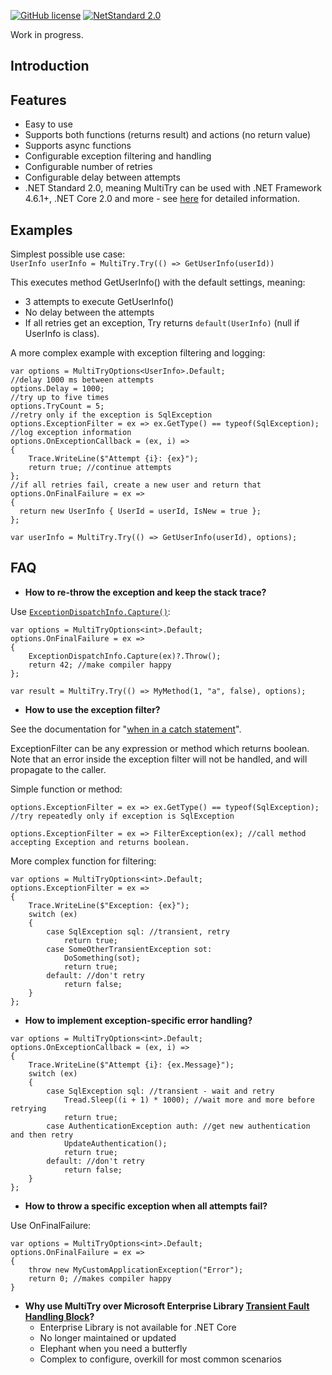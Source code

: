 [![GitHub license](https://img.shields.io/badge/licence-MPL%202.0-brightgreen.svg)](https://github.com/SanderSade/UrlShortener/blob/master/LICENSE)
[![NetStandard 2.0](https://img.shields.io/badge/-.NET%20Standard%202.0-green.svg)](https://github.com/dotnet/standard/blob/master/docs/versions/netstandard2.0.md)

Work in progress.

## Introduction


## Features
* Easy to use
* Supports both functions (returns result) and actions (no return value)
* Supports async functions
* Configurable exception filtering and handling
* Configurable number of retries
* Configurable delay between attempts
* .NET Standard 2.0, meaning MultiTry can be used with .NET Framework 4.6.1+, .NET Core 2.0 and more - see [here](https://github.com/dotnet/standard/blob/master/docs/versions.md) for detailed information.


## Examples
Simplest possible use case:  
`UserInfo userInfo = MultiTry.Try(() => GetUserInfo(userId))`

This executes method GetUserInfo() with the default settings, meaning:
* 3 attempts to execute GetUserInfo()
* No delay between the attempts
* If all retries get an exception, Try returns `default(UserInfo)` (null if UserInfo is class).

A more complex example with exception filtering and logging:
```
var options = MultiTryOptions<UserInfo>.Default;
//delay 1000 ms between attempts
options.Delay = 1000;
//try up to five times
options.TryCount = 5;
//retry only if the exception is SqlException
options.ExceptionFilter = ex => ex.GetType() == typeof(SqlException);
//log exception information
options.OnExceptionCallback = (ex, i) =>
{
	Trace.WriteLine($"Attempt {i}: {ex}");
	return true; //continue attempts	
};
//if all retries fail, create a new user and return that
options.OnFinalFailure = ex =>
{
  return new UserInfo { UserId = userId, IsNew = true }; 
};

var userInfo = MultiTry.Try(() => GetUserInfo(userId), options);
```

## FAQ

* **How to re-throw the exception and keep the stack trace?**

Use [`ExceptionDispatchInfo.Capture()`](https://docs.microsoft.com/en-us/dotnet/api/system.runtime.exceptionservices.exceptiondispatchinfo.capture?f1url=https%3A%2F%2Fmsdn.microsoft.com%2Fquery%2Fdev15.query%3FappId%3DDev15IDEF1%26l%3DEN-US%26k%3Dk(System.Runtime.ExceptionServices.ExceptionDispatchInfo.Capture);k(TargetFrameworkMoniker-.NETFramework,Version%3Dv4.7.1);k(DevLang-csharp)%26rd%3Dtrue&view=netframework-4.7.2):
```
var options = MultiTryOptions<int>.Default;
options.OnFinalFailure = ex =>
{
	ExceptionDispatchInfo.Capture(ex)?.Throw();
	return 42; //make compiler happy
};

var result = MultiTry.Try(() => MyMethod(1, "a", false), options);

```
* **How to use the exception filter?**

See the documentation for "[when in a catch statement](https://docs.microsoft.com/en-us/dotnet/csharp/language-reference/keywords/when#when-in-a-catch-statement)".

ExceptionFilter can be any expression or method which returns boolean. Note that an error inside the exception filter will not be handled, and will propagate to the caller.

Simple function or method:
```
options.ExceptionFilter = ex => ex.GetType() == typeof(SqlException); //try repeatedly only if exception is SqlException

options.ExceptionFilter = ex => FilterException(ex); //call method accepting Exception and returns boolean.
```

More complex function for filtering:
```
var options = MultiTryOptions<int>.Default;
options.ExceptionFilter = ex =>
{
	Trace.WriteLine($"Exception: {ex}");
	switch (ex)
	{
		case SqlException sql: //transient, retry
			return true;
		case SomeOtherTransientException sot:
			DoSomething(sot);
			return true;	
		default: //don't retry
			return false;
	}
};
```
* **How to implement exception-specific error handling?**


```
var options = MultiTryOptions<int>.Default;
options.OnExceptionCallback = (ex, i) =>
{
	Trace.WriteLine($"Attempt {i}: {ex.Message}");
	switch (ex)
	{
		case SqlException sql: //transient - wait and retry
			Tread.Sleep((i + 1) * 1000); //wait more and more before retrying
			return true;
		case AuthenticationException auth: //get new authentication and then retry
			UpdateAuthentication();
			return true;
		default: //don't retry
			return false;
	}
};
```

* **How to throw a specific exception when all attempts fail?**

Use OnFinalFailure:
```
var options = MultiTryOptions<int>.Default;
options.OnFinalFailure = ex =>
{
	throw new MyCustomApplicationException("Error");
	return 0; //makes compiler happy
}
```
* **Why use MultiTry over Microsoft Enterprise Library [Transient Fault Handling Block](https://msdn.microsoft.com/en-us/library/hh680934(v=pandp.50).aspx)?**
  - Enterprise Library is not available for .NET Core
  - No longer maintained or updated
  - Elephant when you need a butterfly
  - Complex to configure, overkill for most common scenarios
  
